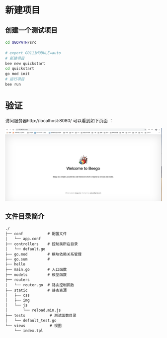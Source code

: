 # 新建项目


## 创建一个测试项目

```BASH 
cd $GOPATH/src

# export GO111MODULE=auto
# 新建项目
bee new quickstart
cd quickstart
go mod init
# 运行项目
bee run 

```

# 验证  

访问服务器http://localhost:8080/ 可以看到如下页面 ： 


![](./assets/2020-01-21-12-20-31.png)


## 文件目录简介  

```
./
├── conf           # 配置文件
│   └── app.conf
├── controllers    # 控制类所在目录
│   └── default.go
├── go.mod         # 模块依赖关系管理
├── go.sum         # 
├── hello
├── main.go        # 入口函数
├── models         # 模型函数
├── routers     
│   └── router.go  # 路由控制函数
├── static         # 静态资源
│   ├── css
│   ├── img
│   └── js
│       └── reload.min.js
├── tests           # 测试函数目录
│   └── default_test.go
└── views           # 视图
    └── index.tpl
```
